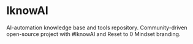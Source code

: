 # IknowAI
AI-automation knowledge base and tools repository. Community-driven open-source project with #IknowAI and Reset to 0 Mindset branding.

